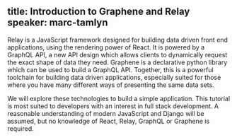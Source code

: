 title: Introduction to Graphene and Relay
speaker: marc-tamlyn
---
Relay is a JavaScript framework designed for building data driven front end applications, using the rendering power of React. It is powered by a GraphQL API, a new API design which allows clients to dynamically request the exact shape of data they need. Graphene is a declarative python library which can be used to build a GraphQL API. Together, this is a powerful toolchain for building data driven applications, especially suited for those where you have many different ways of presenting the same data sets.

We will explore these technologies to build a simple application. This tutorial is most suited to developers with an interest in full stack development. A reasonable understanding of modern JavaScript and Django will be assumed, but no knowledge of React, Relay, GraphQL or Graphene is required.
